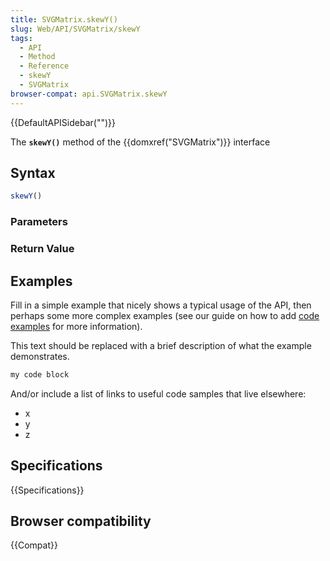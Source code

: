 ```yaml
---
title: SVGMatrix.skewY()
slug: Web/API/SVGMatrix/skewY
tags:
  - API
  - Method
  - Reference
  - skewY
  - SVGMatrix
browser-compat: api.SVGMatrix.skewY
---
```

{{DefaultAPISidebar("")}}

The **`skewY()`** method of the {{domxref("SVGMatrix")}} interface 

## Syntax

```js
skewY()
```

### Parameters



### Return Value



## Examples

Fill in a simple example that nicely shows a typical usage of the API, then perhaps some more complex examples (see our guide on how to add [code examples](/en-US/docs/MDN/Contribute/Structures/Code_examples) for more information).

This text should be replaced with a brief description of what the example demonstrates.

```js
my code block
```

And/or include a list of links to useful code samples that live elsewhere:

*   x
*   y
*   z

## Specifications

{{Specifications}}

## Browser compatibility

{{Compat}}

